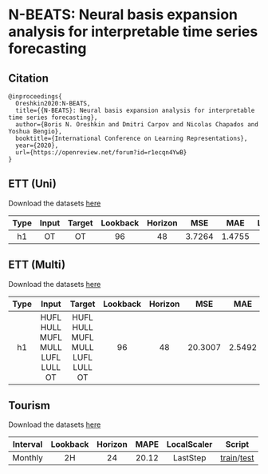 # N-BEATS: Neural basis expansion analysis for interpretable time series forecasting

## Citation

```
@inproceedings{
  Oreshkin2020:N-BEATS,
  title={{N-BEATS}: Neural basis expansion analysis for interpretable time series forecasting},
  author={Boris N. Oreshkin and Dmitri Carpov and Nicolas Chapados and Yoshua Bengio},
  booktitle={International Conference on Learning Representations},
  year={2020},
  url={https://openreview.net/forum?id=r1ecqn4YwB}
}
```

## ETT (Uni)

Download the datasets [here](https://github.com/zhouhaoyi/ETDataset/tree/main/ETT-small)

| Type | Input | Target | Lookback | Horizon | MSE | MAE | LocalScaler | Script |
|:---:|:---:|:---:|:---:|:---:|:---:|:---:|:---:|:---:|
| h1 | OT | OT | 96 | 48 | 3.7264 | 1.4755 | LastStep | [train](https://github.com/TakuyaShintate/tsts/tree/main/benchmark/nbeats/train_nbeats_ett_h1_48_uni.py)/[test](https://github.com/TakuyaShintate/tsts/tree/main/benchmark/nbeats/test_nbeats_ett_h1_48_uni.py) |

## ETT (Multi)

Download the datasets [here](https://github.com/zhouhaoyi/ETDataset/tree/main/ETT-small)

| Type | Input | Target | Lookback | Horizon | MSE | MAE | LocalScaler | Script |
|:---:|:---:|:---:|:---:|:---:|:---:|:---:|:---:|:---:|
| h1 | HUFL HULL MUFL MULL <br> LUFL LULL OT | HUFL HULL MUFL MULL <br> LUFL LULL OT | 96 | 48 | 20.3007 | 2.5492 | LastStep | [train](https://github.com/TakuyaShintate/tsts/tree/main/benchmark/nbeats/train_nbeats_ett_h1_48_multi.py)/[test](https://github.com/TakuyaShintate/tsts/tree/main/benchmark/nbeats/test_nbeats_ett_h1_48_multi.py) |

## Tourism

Download the datasets [here](https://robjhyndman.com/data/27-3-Athanasopoulos1.zip)

| Interval | Lookback | Horizon | MAPE | LocalScaler | Script |
|:---:|:---:|:---:|:---:|:---:|:---:|
| Monthly | 2H | 24 | 20.12 | LastStep | [train](https://github.com/TakuyaShintate/tsts/tree/main/benchmark/nbeats/train_tourism_monthly.py)/[test](https://github.com/TakuyaShintate/tsts/tree/main/benchmark/nbeats/test_tourism_monthly.py) |

